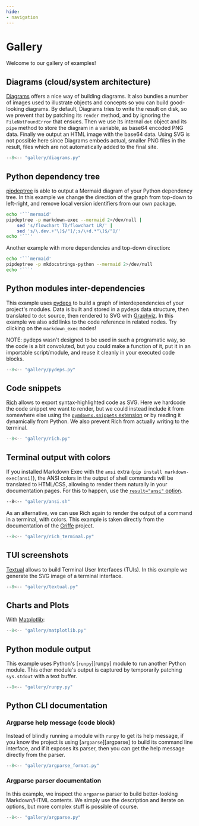 ```yaml
---
hide:
- navigation
---
```


# Gallery

Welcome to our gallery of examples!

## Diagrams (cloud/system architecture)

[Diagrams](https://github.com/mingrammer/diagrams) offers a nice way of building
diagrams. It also bundles a number of images used to illustrate objects and concepts
so you can build good-looking diagrams. By default, Diagrams tries to write
the result on disk, so we prevent that by patching its `render` method,
and by ignoring the `FileNotFoundError` that ensues. Then we use its internal
`dot` object and its `pipe` method to store the diagram in a variable,
as base64 encoded PNG data. Finally we output an HTML image with the base64 data.
Using SVG is not possible here since Diagrams embeds actual, smaller PNG files
in the result, files which are not automatically added to the final site.

```python exec="true" html="true" source="tabbed-right" title="Diagrams"
--8<-- "gallery/diagrams.py"
```

## Python dependency tree

[pipdeptree](https://github.com/tox-dev/pipdeptree)
is able to output a Mermaid diagram of your Python dependency tree.
In this example we change the direction of the graph
from top-down to left-right, and remove local version identifiers
from our own package.

```bash exec="1" source="tabbed-right" title="pipdeptree mermaid diagram"
echo '```mermaid'
pipdeptree -p markdown-exec --mermaid 2>/dev/null |
    sed 's/flowchart TD/flowchart LR/' |
    sed 's/\.dev.+"\]$/"]/;s/\+d.*"\]$/"]/'
echo '```'
```

Another example with more dependencies and top-down direction:

```bash exec="1" source="tabbed-right" title="pipdeptree mermaid diagram"
echo '```mermaid'
pipdeptree -p mkdocstrings-python --mermaid 2>/dev/null
echo '```'
```

## Python modules inter-dependencies

This example uses [pydeps](https://github.com/thebjorn/pydeps) to build a graph
of interdependencies of your project's modules. Data is built and stored
in a pydeps data structure, then translated to `dot` source, then rendered to SVG
with [Graphviz](https://graphviz.org/). In this example we also add links
to the code reference in related nodes. Try clicking on the `markdown_exec` nodes!

NOTE: pydeps wasn't designed to be used in such a programatic way,
so the code is a bit convoluted, but you could make a function of it,
put it in an importable script/module, and reuse it cleanly in your executed
code blocks.

```python exec="true" html="true" source="tabbed-right" title="pydeps module dependencies graph"
--8<-- "gallery/pydeps.py"
```

## Code snippets

[Rich](https://github.com/Textualize/rich) allows to export syntax-highlighted code as SVG.
Here we hardcode the code snippet we want to render, but we could instead include it
from somewhere else using the
[`pymdownx.snippets` extension](https://facelessuser.github.io/pymdown-extensions/extensions/snippets/)
or by reading it dynamically from Python.
We also prevent Rich from actually writing to the terminal.

```python exec="true" html="true" source="tabbed-right" title="Rich SVG code snippet"
--8<-- "gallery/rich.py"
```

<!--
Similarly, [PyTermGUI](https://github.com/bczsalba/pytermgui) also allows
to export syntax-highlighted code as SVG.

<!--```python exec="true" html="true" source="tabbed-right" title="PyTermGUI SVG code snippet"
--8<-- "gallery/pytermgui.py"
<!--```

TIP: There's a PyTermGUI-dedicated MkDocs plugin that allows
to generate SVGs on-the-fly: [Termage](https://github.com/bczsalba/Termage).
It is implemented using regular expressions in the `on_markdown` event of MkDocs,
so is probably less robust than our actual SuperFence implementation here,
but also allows for less verbose source to generate the SVG snippets.
-->

## Terminal output with colors

If you installed Markdown Exec with the `ansi` extra (`pip install markdown-exec[ansi]`),
the ANSI colors in the output of shell commands will be translated to HTML/CSS,
allowing to render them naturally in your documentation pages.
For this to happen, use the
[`result="ansi"` option](http://localhost:8000/markdown-exec/usage/#wrap-result-in-a-code-block).

```bash exec="true" source="tabbed-right" title="ANSI terminal output" result="ansi"
--8<-- "gallery/ansi.sh"
```

As an alternative, we can use Rich again to render the output of a command in a terminal, with colors.
This example is taken directly from the documentation of the [Griffe](https://github.com/mkdocstrings/griffe) project.

```python exec="true" html="true" source="tabbed-right" title="Rich terminal output"
--8<-- "gallery/rich_terminal.py"
```

## TUI screenshots

[Textual](https://github.com/Textualize/textual) allows to build Terminal User Interfaces (TUIs).
In this example we generate the SVG image of a terminal interface.

```python exec="1" html="true" source="tabbed-right" tabs="Source|Result"
--8<-- "gallery/textual.py"
```

## Charts and Plots

With [Matplotlib](https://matplotlib.org/):

```python exec="1" html="1" source="tabbed-right" title="matplotlib graph"
--8<-- "gallery/matplotlib.py"
```

## Python module output

This example uses Python's [`runpy`][runpy] module to run another
Python module. This other module's output is captured by temporarily
patching `sys.stdout` with a text buffer. 

```python exec="true" source="tabbed-right" title="runpy and script/module output"
--8<-- "gallery/runpy.py"
```

## Python CLI documentation

### Argparse help message (code block)

Instead of blindly running a module with `runpy` to get its help message,
if you know the project is using [`argparse`][argparse] to build its command line
interface, and if it exposes its parser, then you can get the help message
directly from the parser.

```python exec="true" source="tabbed-right" title="argparse parser help message"
--8<-- "gallery/argparse_format.py"
```

### Argparse parser documentation

In this example, we inspect the `argparse` parser to build better-looking
Markdown/HTML contents. We simply use the description and iterate on options,
but more complex stuff is possible of course.

```python exec="true" source="tabbed-right" updatetoc="no" title="CLI help using argparse parser"
--8<-- "gallery/argparse.py"
```
